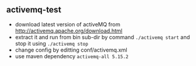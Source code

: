 ## activemq-test
* download latest version of activeMQ from http://activemq.apache.org/download.html
* extract it and run from bin sub-dir by command `./activemq start` and stop it using `./activemq stop` 
* change config by editting conf/activemq.xml
* use maven dependency `activemq-all 5.15.2`
